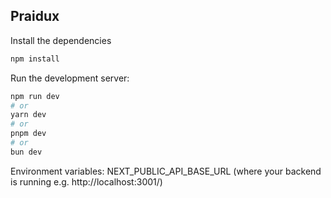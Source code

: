 ## Praidux

Install the dependencies

```bash
npm install
```

Run the development server:

```bash
npm run dev
# or
yarn dev
# or
pnpm dev
# or
bun dev
```

Environment variables:
NEXT_PUBLIC_API_BASE_URL (where your backend is running e.g. http://localhost:3001/)

